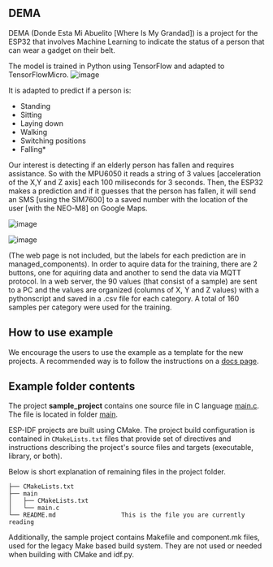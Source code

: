 ## DEMA
DEMA (Donde Esta Mi Abuelito [Where Is My Grandad]) is a project for the ESP32 that involves Machine Learning to indicate the status of a person that can wear a gadget on their belt.

The model is trained in Python using TensorFlow and adapted to TensorFlowMicro. 
![image](https://github.com/user-attachments/assets/1f280782-aa27-48ba-a641-6e9801b5ef04)

It is adapted to predict if a person is:
- Standing
- Sitting
- Laying down
- Walking
- Switching positions
- Falling*

Our interest is detecting if an elderly person has fallen and requires assistance. So with the MPU6050 it reads a string of 3 values [acceleration of the X,Y and Z axis] each 100 miliseconds for 3 seconds. Then, the ESP32 makes a prediction and if it guesses that the person has fallen, it will send an SMS [using the SIM7600] to a saved number with the location of the user [with the NEO-M8] on Google Maps.

![image](https://github.com/user-attachments/assets/80ff7b5d-ecc6-4817-ba54-af0502caf46d)

![image](https://github.com/user-attachments/assets/b465546e-93c0-43e0-8f18-53f82fd8955b)


(The web page is not included, but the labels for each prediction are in managed_components).
In order to aquire data for the training, there are 2 buttons, one for aquiring data and another to send the data via MQTT protocol. In a web server, the 90 values (that consist of a sample) are sent to a PC and the values are organized (columns of X, Y and Z values) with a pythonscript and saved in a .csv file for each category. A total of 160 samples per category were used for the training.

## How to use example
We encourage the users to use the example as a template for the new projects.
A recommended way is to follow the instructions on a [docs page](https://docs.espressif.com/projects/esp-idf/en/latest/api-guides/build-system.html#start-a-new-project).

## Example folder contents

The project **sample_project** contains one source file in C language [main.c](main/main.c). The file is located in folder [main](main).

ESP-IDF projects are built using CMake. The project build configuration is contained in `CMakeLists.txt`
files that provide set of directives and instructions describing the project's source files and targets
(executable, library, or both). 

Below is short explanation of remaining files in the project folder.

```
├── CMakeLists.txt
├── main
│   ├── CMakeLists.txt
│   └── main.c
└── README.md                  This is the file you are currently reading
```
Additionally, the sample project contains Makefile and component.mk files, used for the legacy Make based build system. 
They are not used or needed when building with CMake and idf.py.

